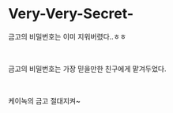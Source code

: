 # Very-Very-Secret-


금고의 비밀번호는 이미 지워버렸다..ㅎㅎ

<br>

금고의 비밀번호는 가장 믿을만한 친구에게 맡겨두었다.

<br>

케이녹의 금고 절대지켜~

<br>

<kakaolink>
